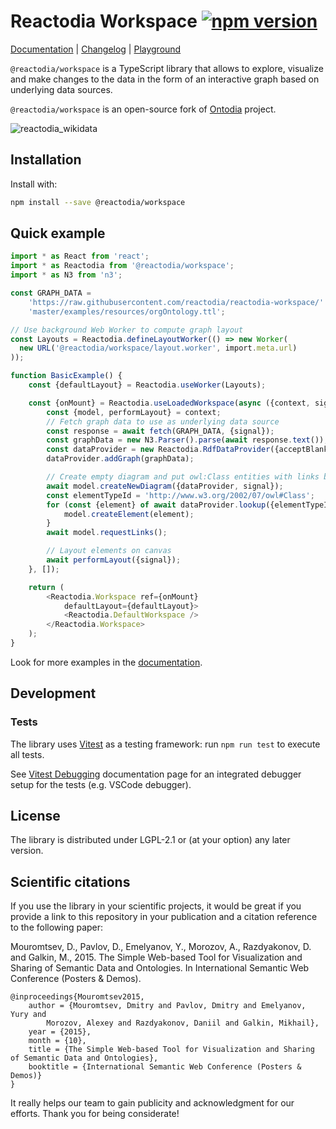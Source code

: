 # Reactodia Workspace [![npm version](https://badge.fury.io/js/@reactodia%2Fworkspace.svg)](https://badge.fury.io/js/@reactodia%2Fworkspace)

[Documentation](https://reactodia.github.io/) | [Changelog](https://github.com/reactodia/reactodia-workspace/blob/master/CHANGELOG.md) | [Playground](https://reactodia.github.io/playground/basic)

`@reactodia/workspace` is a TypeScript library that allows to explore, visualize and make changes to the data in the form of an interactive graph based on underlying data sources.

`@reactodia/workspace` is an open-source fork of [Ontodia](https://github.com/metaphacts/ontodia) project.

![reactodia_wikidata](https://github.com/user-attachments/assets/603953ad-15b0-4ead-91ca-ec3049fa5cee)

## Installation

Install with:
```sh
npm install --save @reactodia/workspace
```

## Quick example

```ts
import * as React from 'react';
import * as Reactodia from '@reactodia/workspace';
import * as N3 from 'n3';

const GRAPH_DATA =
    'https://raw.githubusercontent.com/reactodia/reactodia-workspace/' +
    'master/examples/resources/orgOntology.ttl';

// Use background Web Worker to compute graph layout
const Layouts = Reactodia.defineLayoutWorker(() => new Worker(
  new URL('@reactodia/workspace/layout.worker', import.meta.url)
));

function BasicExample() {
    const {defaultLayout} = Reactodia.useWorker(Layouts);

    const {onMount} = Reactodia.useLoadedWorkspace(async ({context, signal}) => {
        const {model, performLayout} = context;
        // Fetch graph data to use as underlying data source
        const response = await fetch(GRAPH_DATA, {signal});
        const graphData = new N3.Parser().parse(await response.text());
        const dataProvider = new Reactodia.RdfDataProvider({acceptBlankNodes: false});
        dataProvider.addGraph(graphData);

        // Create empty diagram and put owl:Class entities with links between them
        await model.createNewDiagram({dataProvider, signal});
        const elementTypeId = 'http://www.w3.org/2002/07/owl#Class';
        for (const {element} of await dataProvider.lookup({elementTypeId})) {
            model.createElement(element);
        }
        await model.requestLinks();

        // Layout elements on canvas
        await performLayout({signal});
    }, []);

    return (
        <Reactodia.Workspace ref={onMount}
            defaultLayout={defaultLayout}>
            <Reactodia.DefaultWorkspace />
        </Reactodia.Workspace>
    );
}
```
Look for more examples in the [documentation](https://reactodia.github.io/docs/category/examples).

## Development

### Tests

The library uses [Vitest](https://vitest.dev/) as a testing framework: run `npm run test` to execute all tests.

See [Vitest Debugging](https://vitest.dev/guide/debugging) documentation page for an integrated debugger setup for the tests (e.g. VSCode debugger).

## License

The library is distributed under LGPL-2.1 or (at your option) any later version.

## Scientific citations

If you use the library in your scientific projects, it would be great if you provide a link to this repository in your publication and a citation reference to the following paper:

Mouromtsev, D., Pavlov, D., Emelyanov, Y., Morozov, A., Razdyakonov, D. and Galkin, M., 2015. The Simple Web-based Tool for Visualization and Sharing of Semantic Data and Ontologies. In International Semantic Web Conference (Posters & Demos).

```
@inproceedings{Mouromtsev2015,
    author = {Mouromtsev, Dmitry and Pavlov, Dmitry and Emelyanov, Yury and
        Morozov, Alexey and Razdyakonov, Daniil and Galkin, Mikhail},
    year = {2015},
    month = {10},
    title = {The Simple Web-based Tool for Visualization and Sharing of Semantic Data and Ontologies},
    booktitle = {International Semantic Web Conference (Posters & Demos)}
}
```

It really helps our team to gain publicity and acknowledgment for our efforts.
Thank you for being considerate!
